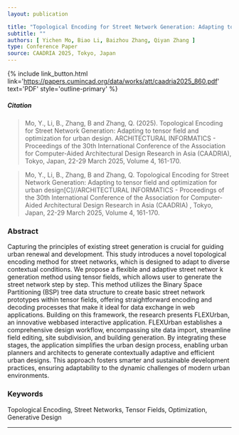 ```yaml
---
layout: publication

title: "Topological Encoding for Street Network Generation: Adapting to tensor field and optimization for urban design"
subtitle: ""
authors: [ Yichen Mo, Biao Li, Baizhou Zhang, Qiyan Zhang ]
type: Conference Paper
source: CAADRIA 2025, Tokyo, Japan
---
```


{% include link_button.html link='https://papers.cumincad.org/data/works/att/caadria2025_860.pdf' text='PDF'
style='outline-primary' %}

##### Citation

> Mo, Y., Li, B., Zhang, B and Zhang, Q. (2025). Topological Encoding for Street Network Generation: Adapting to tensor
> field and optimization for urban design. ARCHITECTURAL INFORMATICS - Proceedings of the 30th International Conference
> of the Association for Computer-Aided Architectural Design Research in Asia (CAADRIA),
> Tokyo, Japan, 22-29 March 2025, Volume 4, 161-170.

> Mo, Y., Li, B., Zhang, B and Zhang, Q. Topological Encoding for Street Network Generation: Adapting to tensor
> field and optimization for urban design[C]//ARCHITECTURAL INFORMATICS - Proceedings of the 30th International
> Conference of the Association for Computer-Aided Architectural Design Research in Asia (CAADRIA)
> , Tokyo, Japan, 22-29 March 2025, Volume 4, 161-170.

### Abstract

Capturing the principles of existing street generation is crucial for guiding urban renewal and development. This study
introduces a novel topological encoding method for street networks, which is designed to adapt to diverse contextual
conditions. We propose a flexible and adaptive street networ k generation method using tensor fields, which allows user
to generate the street network step by step. This method utilizes the Binary Space Partitioning (BSP) tree data
structure to create basic street network prototypes within tensor fields, offering straightforward encoding and decoding
processes that make it ideal for data exchange in web applications. Building on this framework, the research presents
FLEXUrban, an innovative webbased interactive application. FLEXUrban establishes a comprehensive design workflow,
encompassing site data import, streamline field editing, site subdivision, and building generation. By integrating these
stages, the application simplifies the urban design process, enabling urban planners and architects to generate
contextually adaptive and efficient urban designs. This approach fosters smarter and sustainable development practices,
ensuring adaptability to the dynamic challenges of modern urban environments.

### Keywords

Topological Encoding, Street Networks, Tensor Fields, Optimization, Generative Design

---

